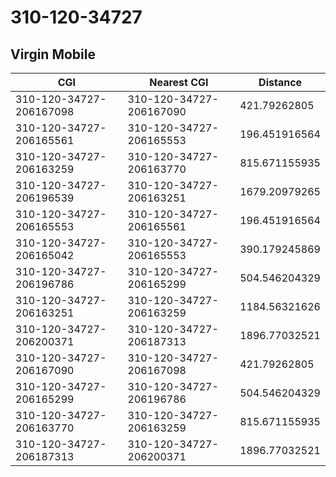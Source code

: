 # 310-120-34727
## Virgin Mobile


| CGI | Nearest CGI | Distance |
|-----|-------------|----------|
| 310-120-34727-206167098 | 310-120-34727-206167090 | 421.79262805 |
| 310-120-34727-206165561 | 310-120-34727-206165553 | 196.451916564 |
| 310-120-34727-206163259 | 310-120-34727-206163770 | 815.671155935 |
| 310-120-34727-206196539 | 310-120-34727-206163251 | 1679.20979265 |
| 310-120-34727-206165553 | 310-120-34727-206165561 | 196.451916564 |
| 310-120-34727-206165042 | 310-120-34727-206165553 | 390.179245869 |
| 310-120-34727-206196786 | 310-120-34727-206165299 | 504.546204329 |
| 310-120-34727-206163251 | 310-120-34727-206163259 | 1184.56321626 |
| 310-120-34727-206200371 | 310-120-34727-206187313 | 1896.77032521 |
| 310-120-34727-206167090 | 310-120-34727-206167098 | 421.79262805 |
| 310-120-34727-206165299 | 310-120-34727-206196786 | 504.546204329 |
| 310-120-34727-206163770 | 310-120-34727-206163259 | 815.671155935 |
| 310-120-34727-206187313 | 310-120-34727-206200371 | 1896.77032521 |
